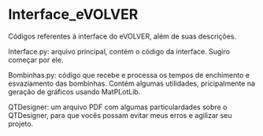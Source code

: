 # Interface_eVOLVER
Códigos referentes à interface do eVOLVER, além de suas descrições. 

Interface.py: arquivo principal, contém o código da interface. Sugiro começar por ele.

Bombinhas.py: código que recebe e processa os tempos de enchimento e esvaziamento das bombinhas. Contém algumas utilidades, pricipalmente na geração de gráficos usando MatPLotLib.

QTDesigner: um arquivo PDF com algumas particulardades sobre o QTDesigner, para que vocês possam evitar meus erros e agilizar seu projeto.
